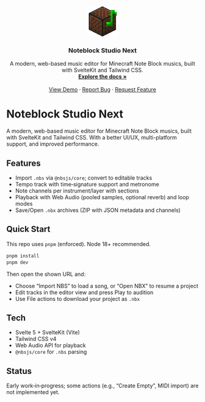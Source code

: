 <div align="center">
  <a href="https://github.com/Nat1anWasTaken/noteblock-studio-next">
    <img src="static/noteblock.png" alt="Logo" width="80" height="80">
  </a>

<h3 align="center">Noteblock Studio Next</h3>

  <p align="center">
    A modern, web-based music editor for Minecraft Note Block musics, built with SvelteKit and Tailwind CSS.
    <br />
    <a href="https://github.com/Nat1anWasTaken/noteblock-studio-next"><strong>Explore the docs »</strong></a>
    <br />
    <br />
    <a href="https://github.com/Nat1anWasTaken/noteblock-studio-next">View Demo</a>
    ·
    <a href="https://github.com/Nat1anWasTaken/noteblock-studio-next/issues">Report Bug</a>
    ·
    <a href="https://github.com/Nat1anWasTaken/noteblock-studio-next/issues">Request Feature</a>

  </p>
</div>

# Noteblock Studio Next

A modern, web-based music editor for Minecraft Note Block musics, built with SvelteKit and Tailwind CSS. With a better UI/UX, multi-platform support, and improved performance.

## Features

- Import `.nbs` via `@nbsjs/core`; convert to editable tracks
- Tempo track with time‑signature support and metronome
- Note channels per instrument/layer with sections
- Playback with Web Audio (pooled samples, optional reverb) and loop modes
- Save/Open `.nbx` archives (ZIP with JSON metadata and channels)

## Quick Start

This repo uses `pnpm` (enforced). Node 18+ recommended.

```sh
pnpm install
pnpm dev
```

Then open the shown URL and:

- Choose “Import NBS” to load a song, or “Open NBX” to resume a project
- Edit tracks in the editor view and press Play to audition
- Use File actions to download your project as `.nbx`

## Tech

- Svelte 5 + SvelteKit (Vite)
- Tailwind CSS v4
- Web Audio API for playback
- `@nbsjs/core` for `.nbs` parsing

## Status

Early work‑in‑progress; some actions (e.g., “Create Empty”, MIDI import) are not implemented yet.
